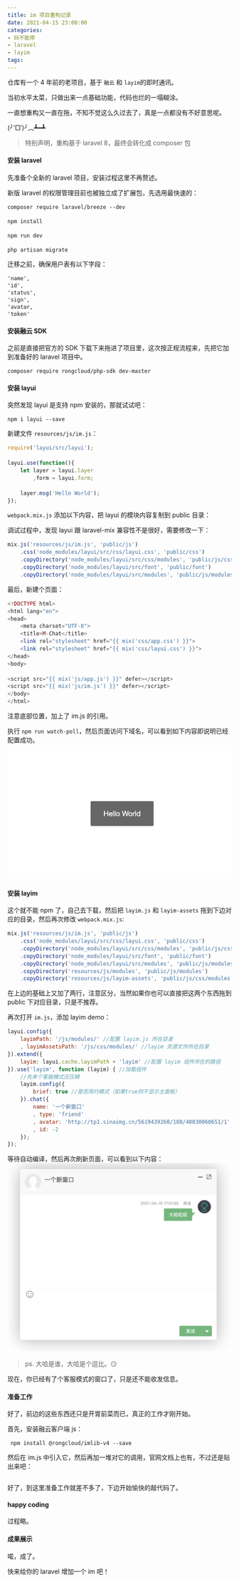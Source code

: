 ```yaml
---
title: im 项目重构记录
date: 2021-04-15 23:00:00
categories:
- 码不能停
- laravel
- layim
tags:
---
```


仓库有一个 4 年前的老项目，基于 `融云` 和 `layim`的即时通讯。

当初水平太菜，只做出来一点基础功能，代码也烂的一塌糊涂。

一直想重构又一直在拖，不知不觉这么久过去了，真是一点都没有不好意思呢。 

(╯‵□′)╯︵┻━┻

> 特别声明，重构基于 laravel 8，最终会转化成 composer 包
 
#### 安装 laravel
先准备个全新的 laravel 项目，安装过程这里不再赘述。

新版 laravel 的权限管理目前也被独立成了扩展包，先选用最快速的：
```shell
composer require laravel/breeze --dev

npm install

npm run dev

php artisan migrate
```

迁移之前，确保用户表有以下字段：
```
'name',
'id',
'status',
'sign',
'avatar,
'token'
```

#### 安装融云 SDK

之前是直接把官方的 SDK 下载下来拖进了项目里，这次按正规流程来，先把它加到准备好的 laravel 项目中。

```shell
composer require rongcloud/php-sdk dev-master
```

#### 安装 layui

突然发现 layui 是支持 npm 安装的，那就试试吧：

```shell
npm i layui --save
```

新建文件 `resources/js/im.js`：

```javascript
require('layui/src/layui');

layui.use(function(){
    let layer = layui.layer
        ,form = layui.form;

    layer.msg('Hello World');
});
```

`webpack.mix.js` 添加以下内容，把 layui 的模块内容复制到 public 目录：

调试过程中，发现 layui 跟 laravel-mix 兼容性不是很好，需要修改一下：
```javascript
mix.js('resources/js/im.js', 'public/js')
    .css('node_modules/layui/src/css/layui.css', 'public/css')
    .copyDirectory('node_modules/layui/src/css/modules', 'public/js/css/modules')
    .copyDirectory('node_modules/layui/src/font', 'public/font')
    .copyDirectory('node_modules/layui/src/modules', 'public/js/modules')
```


最后，新建个页面：
```php
<!DOCTYPE html>
<html lang="en">
<head>
    <meta charset="UTF-8">
    <title>M-Chat</title>
    <link rel="stylesheet" href="{{ mix('css/app.css') }}">
    <link rel="stylesheet" href="{{ mix('css/layui.css') }}">
</head>
<body>

<script src="{{ mix('js/app.js') }}" defer></script>
<script src="{{ mix('js/im.js') }}" defer></script>
</body>
</html>
```

注意底部位置，加上了 im.js 的引用。

执行 `npm run watch-poll`，然后页面访问下域名，可以看到如下内容即说明已经配置成功。

![hello-world](/images/layui-hello-world.png)


#### 安装 layim
这个就不能 npm 了，自己去下载，然后把 `layim.js` 和 `layim-assets` 拖到下边对应的目录，然后再次修改 `webpack.mix.js`:

```javascript
mix.js('resources/js/im.js', 'public/js')
    .css('node_modules/layui/src/css/layui.css', 'public/css')
    .copyDirectory('node_modules/layui/src/css/modules', 'public/js/css/modules')
    .copyDirectory('node_modules/layui/src/font', 'public/font')
    .copyDirectory('node_modules/layui/src/modules', 'public/js/modules')
    .copyDirectory('resources/js/modules', 'public/js/modules')
    .copyDirectory('resources/js/layim-assets', 'public/js/css/modules')
```

在上边的基础上又加了两行，注意区分，当然如果你也可以直接把这两个东西拖到 public 下对应目录，只是不推荐。

再次打开 `im.js`，添加 layim demo：
```javascript
layui.config({
    layimPath: '/js/modules/' //配置 layim.js 所在目录
    , layimAssetsPath: '/js/css/modules/' //layim 资源文件所在目录
}).extend({
    layim: layui.cache.layimPath + 'layim' //配置 layim 组件所在的路径
}).use('layim', function (layim) { //加载组件
    //先来个客服模式压压精
    layim.config({
        brief: true //是否简约模式（如果true则不显示主面板）
    }).chat({
        name: '一个新窗口'
        , type: 'friend'
        , avatar: 'http://tp1.sinaimg.cn/5619439268/180/40030060651/1'
        , id: -2
    });
});
```

等待自动编译，然后再次刷新页面，可以看到以下内容：
![layim-window](/images/layim-window.png)

> ps. 大哈是谁，大哈是个逗比。😏

现在，你已经有了个客服模式的窗口了，只是还不能收发信息。

#### 准备工作

好了，前边的这些东西还只是开胃前菜而已，真正的工作才刚开始。

首先，安装融云客户端 js：
```shell
 npm install @rongcloud/imlib-v4 --save
```

然后在 im.js 中引入它，然后再加一堆对它的调用，官网文档上也有，不过还是贴出来吧：
```javascript
```

好了，到这里准备工作就差不多了，下边开始愉快的敲代码了。

#### happy coding
过程略。

#### 成果展示
喏，成了。

快来给你的 laravel 增加一个 im 吧！



